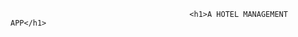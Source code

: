                                             <h1>A HOTEL MANAGEMENT APP</h1>
                                            